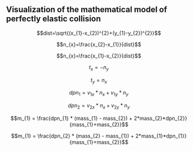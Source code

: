 ## Visualization of the mathematical model of perfectly elastic collision

$$dist=\sqrt{(x_{1}-x_{2})^{2}+(y_{1}-y_{2})^{2}}$$

$$n_{x}=\frac{x_{2}-x_{1}}{dist}$$

$$n_{x}=\frac{x_{1}-x_{2}}{dist}$$

$$t_{x}=-n_{y}$$

$$t_{y}=n_{x}$$

$$dpn_{1}=v_{1x}*n_{x}+v_{1y}*n_{y}$$

$$dpn_{2}=v_{2x}*n_{x}+v_{2y}*n_{y}$$

$$m_{1} = \frac{dpn_{1} * (mass_{1} - mass_{2}) + 2*mass_{2}*dpn_{2}}{mass_{1}+mass_{2}}$$

$$m_{1} = \frac{dpn_{2} * (mass_{2} - mass_{1}) + 2*mass_{1}*dpn_{1}}{mass_{1}+mass_{2}}$$
